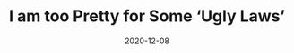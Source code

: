 --- 
title: I am too Pretty for Some ‘Ugly Laws’
featured: lateef-mcleod.jpg
featuredAlt: Lateef McLeod, a Black man with cerebral palsy who uses a wheelchair reads his poem with an assisted communication device for a video conference
layout: "tc-single"
hasContentInGallery: true
date: 2020-12-08
--- 